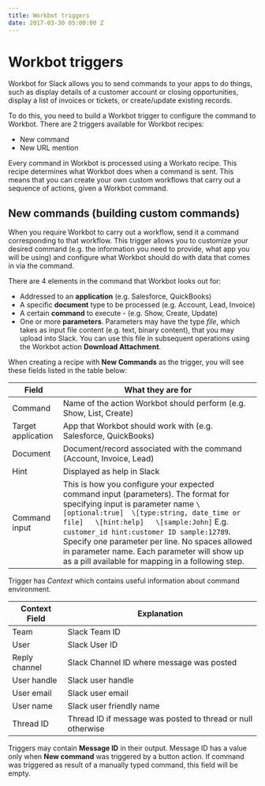 ```yaml
---
title: Workbot triggers
date: 2017-03-30 05:00:00 Z
---
```


# Workbot triggers
Workbot for Slack allows you to send commands to your apps to do things, such as display details of a customer account or closing opportunities, display a list of invoices or tickets, or create/update existing records.

To do this, you need to build a Workbot trigger to configure the command to Workbot. There are 2 triggers available for Workbot recipes:
- New command
- New URL mention

Every command in Workbot is processed using a Workato recipe. This recipe determines what Workbot does when a command is sent. This means that you can create your own custom workflows that carry out a sequence of actions, given a Workbot command.

## New commands (building custom commands)
When you require Workbot to carry out a workflow, send it a command corresponding to that workflow. This trigger allows you to customize your desired command (e.g. the information you need to provide, what app you will be using) and configure what Workbot should do with data that comes in via the command.

There are 4 elements in the command that Workbot looks out for:
- Addressed to an **application** (e.g. Salesforce, QuickBooks)
- A specific **document** type to be processed (e.g. Account, Lead, Invoice)
- A certain **command** to execute - (e.g. Show, Create, Update)
- One or more **parameters**. Parameters may have the type *file*, which takes as input file content (e.g. text, binary content), that you may upload into Slack. You can use this file in subsequent operations using the Workbot action **Download Attachment**.

When creating a recipe with **New Commands** as the trigger, you will see these fields listed in the table below:

|Field   |What they are for   |
|---|---|
|Command   |Name of the action Workbot should perform (e.g. Show, List, Create)|
|Target application   |App that Workbot should work with (e.g. Salesforce, QuickBooks)|
|Document   |Document/record associated with the command (Account, Invoice, Lead)   |
|Hint|Displayed as help in Slack|
|Command input |This is how you configure your expected command input (parameters). The format for specifying input is parameter name `\[optional:true]  \[type:string, date_time or file]   \[hint:help]   \[sample:John]` E.g. `customer_id hint:customer ID sample:12789`. Specify one parameter per line. No spaces allowed in parameter name. Each parameter will show up as a pill available for mapping in a following step.

Trigger has *Context* which contains useful information about command environment.

|Context Field   |Explanation   |
|---|---|
|Team   |Slack Team ID|
|User   |Slack User ID|
|Reply channel   |Slack Channel ID where message was posted|
|User handle| Slack user handle|
|User email | Slack user email |
|User name | Slack user friendly name|
|Thread ID| Thread ID if message was posted to thread or null otherwise|

Triggers may contain **Message ID** in their output. Message ID has a value only when **New command** was triggered by a button action. If command was triggered as result of a manually typed command, this field will be empty.
